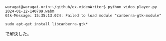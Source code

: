 ```commandline
waragai@waragai-orin:~/github/ex-videoWriter$ python video_player.py 2024-01-12-140709.webm 
Gtk-Message: 15:35:13.024: Failed to load module "canberra-gtk-module"
```

```commandline
sudo apt-get install libcanberra-gtk*
```

で解決した。
